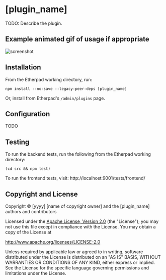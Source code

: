 # [plugin_name]

TODO: Describe the plugin.

## Example animated gif of usage if appropriate

![screenshot](https://user-images.githubusercontent.com/220864/99979953-97841d80-2d9f-11eb-9782-5f65817c58f4.PNG)

## Installation

From the Etherpad working directory, run:

```shell
npm install --no-save --legacy-peer-deps [plugin_name]
```

Or, install from Etherpad's `/admin/plugins` page.

## Configuration

TODO

## Testing

To run the backend tests, run the following from the Etherpad working directory:

```shell
(cd src && npm test)
```

To run the frontend tests, visit: http://localhost:9001/tests/frontend/

## Copyright and License

Copyright © [yyyy] [name of copyright owner]
and the [plugin_name] authors and contributors

Licensed under the [Apache License, Version 2.0](LICENSE) (the "License"); you
may not use this file except in compliance with the License. You may obtain a
copy of the License at

http://www.apache.org/licenses/LICENSE-2.0

Unless required by applicable law or agreed to in writing, software distributed
under the License is distributed on an "AS IS" BASIS, WITHOUT WARRANTIES OR
CONDITIONS OF ANY KIND, either express or implied. See the License for the
specific language governing permissions and limitations under the License.
